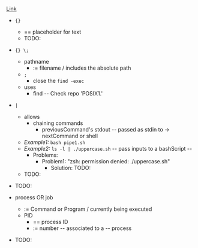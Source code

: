 [Link](https://tldp.org/LDP/abs/html/special-chars.html)

- `{}`
    - == placeholder for text
    - TODO:

- `{} \;`
    - pathname
        - := filename / includes the absolute path
    - `;`
        - close the `find -exec`
    - uses
        - find -- Check repo 'POSIX1.'
- `|`
  - allows
    - chaining commands
      - previousCommand's stdout -- passed as stdin to -> nextCommand or shell
  - _Example1:_ `bash pipe1.sh` 
  - _Example2:_ `ls -l | ./uppercase.sh` -- pass inputs to a bashScript --
    - Problems:
      - Problem1: "zsh: permission denied: ./uppercase.sh"
        - Solution: TODO:
  - TODO:
- TODO:
- process OR job
  - := Command or Program / currently being executed
  - PID
    - == process ID
    - := number -- associated to a -- process
- TODO: